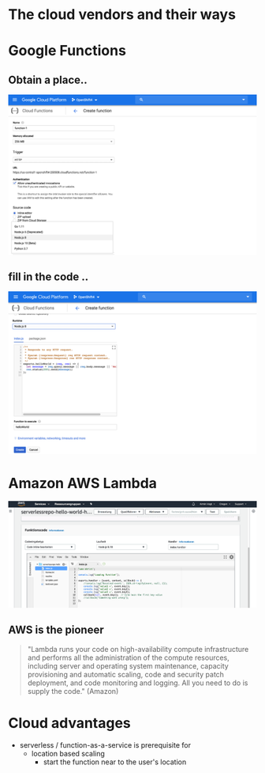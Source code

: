 # The cloud vendors and their ways

>
# Google Functions
>
## Obtain a place..
![Functions](img/gf-1.png)
>
## fill in the code ..
 
![Functions](img/gf-2.png)
>
# Amazon AWS Lambda
>
![AWS](img/aws-code.png)
>
## AWS is the pioneer

> "Lambda runs your code on high-availability compute infrastructure and performs all the administration of the compute resources, including server and operating system maintenance, capacity provisioning and automatic scaling, code and security patch deployment, and code monitoring and logging. All you need to do is supply the code." (Amazon)
# Cloud advantages

* serverless / function-as-a-service is prerequisite for
    * location based scaling
        * start the function near to the user's location
